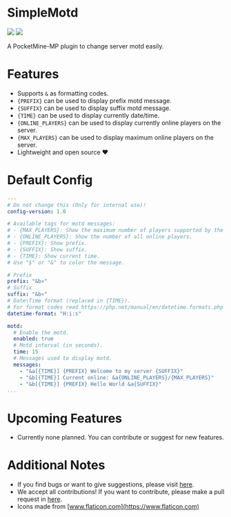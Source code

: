 # SimpleMotd

[![](https://poggit.pmmp.io/shield.state/SimpleMotd)](https://poggit.pmmp.io/p/SimpleMotd)
[![](https://poggit.pmmp.io/shield.dl.total/SimpleMotd)](https://poggit.pmmp.io/p/SimpleMotd)

A PocketMine-MP plugin to change server motd easily.

# Features

- Supports `&` as formatting codes.
- `{PREFIX}` can be used to display prefix motd message.
- `{SUFFIX}` can be used to display suffix motd message.
- `{TIME}` can be used to display currently date/time.
- `{ONLINE_PLAYERS}` can be used to display currently online players on the server.
- `{MAX_PLAYERS}` can be used to display maximum online players on the server.
- Lightweight and open source ❤️

# Default Config
```yaml
---
# Do not change this (Only for internal use)!
config-version: 1.0

# Available tags for motd messages:
# - {MAX_PLAYERS}: Show the maximum number of players supported by the server.
# - {ONLINE_PLAYERS}: Show the number of all online players.
# - {PREFIX}: Show prefix.
# - {SUFFIX}: Show suffix.
# - {TIME}: Show current time.
# Use "§" or "&" to color the message.

# Prefix
prefix: "&b»"
# Suffix
suffix: "&b«"
# Date\Time format (replaced in {TIME}).
# For format codes read https://php.net/manual/en/datetime.formats.php
datetime-format: "H:i:s"

motd:
  # Enable the motd.
  enabled: true
  # Motd interval (in seconds).
  time: 15
  # Messages used to display motd.
  messages:
    - "&a[{TIME}] {PREFIX} Welcome to my server {SUFFIX}"
    - "&b[{TIME}] Current online: &a{ONLINE_PLAYERS}/{MAX_PLAYERS}"
    - "&b[{TIME}] {PREFIX} Hello World &a{SUFFIX}"
...

```

# Upcoming Features

- Currently none planned. You can contribute or suggest for new features.

# Additional Notes

- If you find bugs or want to give suggestions, please visit [here](https://github.com/AIPTU/SimpleMotd/issues).
- We accept all contributions! If you want to contribute, please make a pull request in [here](https://github.com/AIPTU/SimpleMotd/pulls).
- Icons made from [www.flaticon.com](https://www.flaticon.com)
